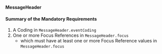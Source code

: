 **MessageHeader**

#### Summary of the Mandatory Requirements
1.  A  Coding  in `MessageHeader.eventCoding`
1. One or more Focus References  in `MessageHeader.focus`
   - which must have at least  one or more Focus Reference values  in `MessageHeader.focus`
